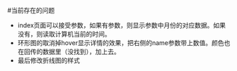 #当前存在的问题

* index页面可以接受参数，如果有参数，则显示参数中月份的对应数据。如果没有，则读取计算机当前的时间。
* 环形图的取消掉hover显示详情的效果，把右侧的name参数带上数值。颜色也在回传的数据里（没找到），加上去。
* 最后修改折线图的样式